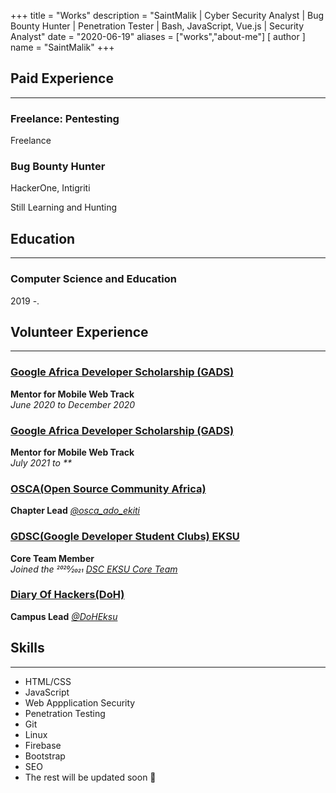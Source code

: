+++
title = "Works"
description = "SaintMalik | Cyber Security Analyst | Bug Bounty Hunter | Penetration Tester | Bash, JavaScript, Vue.js | Security Analyst"
date = "2020-06-19"
aliases = ["works","about-me"]
[ author ] 
name = "SaintMalik"
+++

## Paid Experience
* * *
### Freelance: Pentesting
Freelance

### Bug Bounty Hunter
HackerOne, Intigriti

Still Learning and Hunting

## Education
* * *
### Computer Science and Education
2019 -.

## Volunteer Experience
* * *

### [Google Africa Developer Scholarship (GADS)](https://andela.com/alc/)

   **Mentor for Mobile Web Track**  
   _June 2020 to December 2020_

### [Google Africa Developer Scholarship (GADS)](https://andela.com/alc/)

   **Mentor for Mobile Web Track**  
   _July 2021 to **_

### [OSCA(Open Source Community Africa)](https://www.oscafrica.org/)

  **Chapter Lead** _[@osca_ado_ekiti](https://twitter.com/osca_ado_ekiti)_ 

### [GDSC(Google Developer Student Clubs) EKSU](https://dsc.community.dev/ekiti-state-university/)

  **Core Team Member**  
  _Joined the 2020⁄2021 [DSC EKSU Core Team](https://dsc.community.dev/ekiti-state-university/)_

###  [Diary Of Hackers(DoH)](https://diaryofhackers.com)

  **Campus Lead** _[@DoHEksu](https://twitter.com/search?q=DoHEksu&s=09)_

## Skills 
* * *

- HTML/CSS
- JavaScript
- Web Appplication Security
- Penetration Testing
- Git
- Linux
- Firebase
- Bootstrap
- SEO
- The rest will be updated soon 👀
